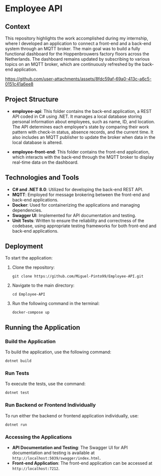 # Employee API

## Context

This repository highlights the work accomplished during my internship, where I developed an application
to connect a front-end and a back-end system through an MQTT broker. The main goal was to build a fully
functional dashboard for the Hoppenbrouwers factory floors across the Netherlands.
The dashboard remains updated by subscribing to various topics on an MQTT broker, which are continuously
refreshed by the back-end application.

https://github.com/user-attachments/assets/8fdc59af-69a0-413c-a6c5-0151c41a6ee8

## Project Structure

- **employee-api**: This folder contains the back-end application, a REST API coded in C# using .NET. It manages a local database storing personal information about employees, such as name, ID, and location. The API determines each employee's state by comparing their work pattern with check-in status, absence records, and the current time. It also includes an MQTT publisher to update the broker when data in the local database is altered.

- **employee-front-end**: This folder contains the front-end application, which interacts with the back-end through the MQTT broker to display real-time data on the dashboard.

## Technologies and Tools

- **C# and .NET 8.0**: Utilized for developing the back-end REST API.
- **MQTT**: Employed for message brokering between the front-end and back-end applications.
- **Docker**: Used for containerizing the applications and managing dependencies.
- **Swagger UI**: Implemented for API documentation and testing.
- **Unit Tests**: Written to ensure the reliability and correctness of the codebase, using appropriate testing frameworks for both front-end and back-end applications.

## Deployment

To start the application:

1. Clone the repository:
   ```
   git clone https://github.com/Miguel-Pinto99/Employee-API.git
   ```

2. Navigate to the main directory:
   ```
   cd Employee-API
   ```

3. Run the following command in the terminal:
   ```
   docker-compose up
   ```


## Running the Application

### Build the Application
To build the application, use the following command:
   ```
   dotnet build
   ```

### Run Tests
To execute the tests, use the command:
   ```
   dotnet test
   ```

### Run Backend or Frontend Individually
To run either the backend or frontend application individually, use:
   ```
   dotnet run
   ```

### Accessing the Applications
- **API Documentation and Testing**: The Swagger UI for API documentation and testing is available at `http://localhost:5039/swagger/index.html`.
- **Front-end Application**: The front-end application can be accessed at `http://localhost:7212`.
